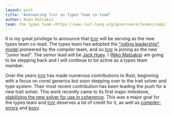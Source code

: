 ```yaml
---
layout: post
title: "Announcing lcnr as Types Team co-lead"
author: Niko Matsakis
team: the types team <https://www.rust-lang.org/governance/teams/compiler#types-team>
---
```


It is my great privilege to announce that [lcnr][] will be serving as the new types team co-lead. The types team has adopted the ["rolling leadership" model](https://rust-lang.github.io/rfcs/3262-compiler-team-rolling-leads.html) pioneered by the compiler team, and so [lcnr][] is joining as the new "junior lead". The senior lead will be [Jack Huey][]. I ([Niko Matsakis][]) am going to be stepping back and I will continue to be active as a types team member.

Over the years [lcnr][] has made numerous contributions to Rust, beginning with a focus on const generics but soon stepping over to the trait solver and type system. Their most recent contribution has been leading the push for a new trait solver. This work recently came to its first major milestone, [stabilizing the new solver for use in coherence][#121848]. This was a major goal for the types team and [lcnr][] deserves a lot of credit for it, as well as [compiler-errors][] and [boxy][].

[#121848]: https://github.com/rust-lang/rust/pull/121848
[compiler-errors]: https://github.com/compiler-errors
[boxy]: https://github.com/boxyuwu
[lcnr]: https://github.com/lcnr
[Jack Huey]: https://github.com/jackh726
[Niko Matsakis]: https://github.com/nikomatsakis
